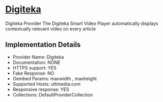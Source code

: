 # [Digiteka](https://digiteka.com/)

Digiteka Provider
The Digiteka Smart Video Player automatically displays
contextually relevant video on every article

## Implementation Details

- Provider
Name: Digiteka
- Documentation: NONE
- HTTPS support: YES
- Fake Response: NO
- Oembed Params: maxwidth , maxheight
- Supported Hosts: ultimedia.com
- Responsive response: YES
- Collections: DefaultProviderCollection



